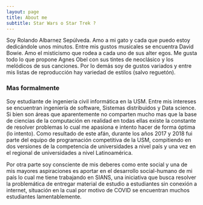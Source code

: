 ```yaml
---
layout: page
title: About me
subtitle: Star Wars o Star Trek ?
---
```


Soy Rolando Albarnez Sepúlveda. Amo a mi gato y cada que puedo estoy dedicándole unos minutos. Entre mis gustos musicales se encuentra David Bowie. Amo el misticismo que rodea a cada uno de sus alter egos. Me gusta todo lo que propone Agnes Obel con sus tintes de neoclásico y los melódicos de sus canciones. Por lo demás soy de gustos variados y entre mis listas de reproducción hay variedad de estilos (salvo reguetón).

### Mas formalmente

Soy estudiante de ingeniería civil informática en la USM. Entre mis intereses se encuentran ingeniería de software, Sistemas distribuidos y Data science. Si bien son áreas que aparentemente no comparten mucho mas que la base de ciencias de la computación en realidad en todas ellas existe la constante de resolver problemas lo cual me apasiona e intento hacer de forma óptima (lo intento). Como resultado de este afán, durante los años 2017 y 2018 fui parte del equipo de programación competitiva de la USM, compitiendo en dos versiones de la competencia de universidades a nivel país y una vez en el regional de universidades a nivel Latinoamérica. 

Por otra parte soy consciente de mis deberes como ente social y una de mis mayores aspiraciones es aportar en el desarrollo social-humano de mi país lo cual me tiene trabajando en SIANS, una iniciativa que busca resolver la problemática de entregar material de estudio a estudiantes sin conexión a internet, situación en la cual por motivo de COVID se encuentran muchos estudiantes lamentablemente.

